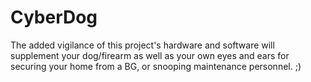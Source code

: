 # CyberDog
The added vigilance of this project's hardware and software will supplement your dog/firearm as well as your own eyes and ears for securing your home from a BG, or snooping maintenance personnel. ;)
